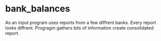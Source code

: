 # bank_balances
As an input program uses reports from a few diffrent banks. Every report looks diffrent. Progragm gathers bits of information create consolidated report.
